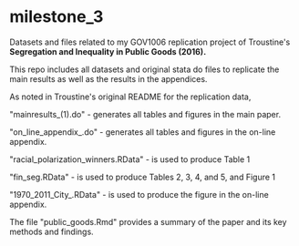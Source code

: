 # milestone_3

Datasets and files related to my GOV1006 replication project of Troustine's **Segregation and Inequality in Public Goods (2016).**

This repo includes all datasets and original stata do files to replicate the main results as well as the results in the appendices. 

As noted in Troustine's original README for the replication data, 

"mainresults_(1).do" - generates all tables and figures in the main paper.

"on_line_appendix_.do" - generates all tables and figures in the on-line appendix.

"racial_polarization_winners.RData" - is used to produce Table 1

"fin_seg.RData" - is used to produce Tables 2, 3, 4, and 5, and Figure 1

"1970_2011_City_.RData" - is used to produce the figure in the on-line appendix.


The file "public_goods.Rmd" provides a summary of the paper and its key methods and findings. 
